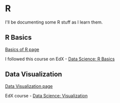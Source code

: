 # R

I'll be documenting some R stuff as I learn them.

## R Basics

[Basics of R page](./Basics/README.md)

I followed this course on EdX - [Data Science: R Basics](https://www.edx.org/course/data-science-r-basics)

## Data Visualization 

[Data Visualization page](./Data%20Visualization/README.md)

EdX course - [Data Science: Visualization](https://www.edx.org/course/data-science-visualization)
